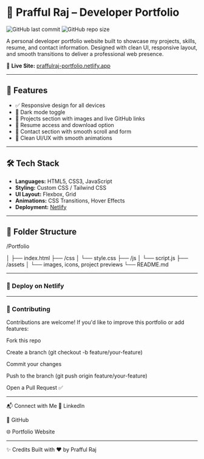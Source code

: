 # 💼 Prafful Raj – Developer Portfolio

![GitHub last commit](https://img.shields.io/github/last-commit/PraffulRajj/Portfolio?style=flat-square)
![GitHub repo size](https://img.shields.io/github/repo-size/PraffulRajj/Portfolio?style=flat-square)

A personal developer portfolio website built to showcase my projects, skills, resume, and contact information. Designed with clean UI, responsive layout, and smooth transitions to deliver a professional web presence.

🔗 **Live Site:** [praffulraj-portfolio.netlify.app](https://praffulraj-portfolio.netlify.app)

---

## 🚀 Features

- ✅ Responsive design for all devices
- 🌙 Dark mode toggle
- 💼 Projects section with images and live GitHub links
- 📃 Resume access and download option
- 📧 Contact section with smooth scroll and form
- 🎨 Clean UI/UX with smooth animations

---

## 🛠️ Tech Stack

- **Languages:** HTML5, CSS3, JavaScript
- **Styling:** Custom CSS / Tailwind CSS
- **UI Layout:** Flexbox, Grid
- **Animations:** CSS Transitions, Hover Effects
- **Deployment:** [Netlify](https://netlify.com)

---

## 📁 Folder Structure

/Portfolio

│
├── index.html
├── /css
│ └── style.css
├── /js
│ └── script.js
├── /assets
│ └── images, icons, project previews
└── README.md

---

<h3>🚀 Deploy on Netlify</h3>

---

<h3>🤝 Contributing</h3>
Contributions are welcome!
If you'd like to improve this portfolio or add features:

Fork this repo

Create a branch (git checkout -b feature/your-feature)

Commit your changes

Push to the branch (git push origin feature/your-feature)

Open a Pull Request ✅

---

📬 Connect with Me
🔗 LinkedIn

🐙 GitHub

🌐 Portfolio Website

---

✨ Credits
Built with ❤️ by Prafful Raj
